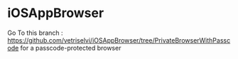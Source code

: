 # iOSAppBrowser


Go To this branch : https://github.com/vetriselvi/iOSAppBrowser/tree/PrivateBrowserWithPasscode for a passcode-protected browser
